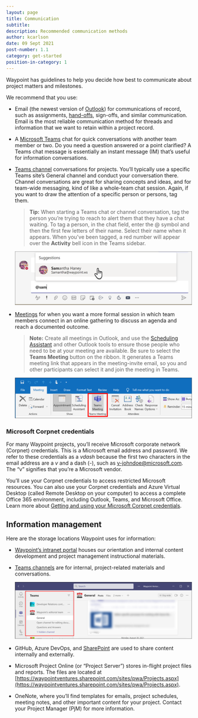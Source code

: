 ```yaml
---
layout: page
title: Communication
subtitle:
description: Recommended communication methods
author: kcarlson
date: 09 Sept 2021
post-number: 1.1
category: get-started
position-in-category: 1
---
```


Waypoint has guidelines to help you decide how best to communicate about project matters and milestones.

We recommend that you use:

- Email (the newest version of [Outlook](https://support.microsoft.com/en-us/office/outlook-training-8a5b816d-9052-4190-a5eb-494512343cca)) for communications of record, such as assignments, [hand-offs](https://waypointventures.sharepoint.com/:p:/r/sites/Home/_layouts/15/Doc.aspx?sourcedoc=%7B780B3B73-6779-4D8E-A506-0BA3B1372DE5%7D&file=Waypoint%20Hand-off%20Foundations.pptx&action=edit&mobileredirect=true), sign-offs, and similar communication. Email is the most reliable communication method for threads and information that we want to retain within a project record.
- A [Microsoft Teams](https://support.microsoft.com/en-us/office/microsoft-teams-video-training-4f108e54-240b-4351-8084-b1089f0d21d7?ui=en-us&rs=en-us&ad=us) chat for quick conversations with another team member or two. Do you need a question answered or a point clarified? A Teams chat message is essentially an instant message (IM) that’s useful for information conversations.
- [Teams channel](https://support.microsoft.com/en-us/office/work-in-channels-99d33aaa-0743-47c6-a476-eb0a24abcb7e) conversations for projects. You’ll typically use a specific Teams site’s General channel and conduct your conversation there. Channel conversations are great for sharing concepts and ideas, and for team-wide messaging, kind of like a whole-team chat session. Again, if you want to draw the attention of a specific person or persons, tag them.

    >**Tip:** When starting a Teams chat or channel conversation, tag the person you’re trying to reach to alert them that they have a chat waiting. To tag a person, in the chat field, enter the @ symbol and then the first few letters of their name. Select their name when it appears. When you've been tagged, a red number will appear over the **Activity** bell icon in the Teams sidebar.

    ![Tagging a person in Teams](assets/images/02-projects/tagging-in-teams.png)

- [Meetings](https://support.microsoft.com/en-us/office/meetings-in-teams-e0b0ae21-53ee-4462-a50d-ca9b9e217b67) for when you want a more formal session in which team members connect in an online gathering to discuss an agenda and reach a documented outcome.

    >**Note:** Create all meetings in Outlook, and use the [Scheduling Assistant](https://support.microsoft.com/office/use-the-scheduling-assistant-and-room-finder-for-meetings-in-outlook-2e00ac07-cef1-47c8-9b99-77372434d3fa) and other Outlook tools to ensure those people who need to be at your meeting are available. Be sure to select the **Teams Meeting** button on the ribbon. It generates a Teams meeting link that appears in the meeting-invite email, so you and other participants can select it and join the meeting in Teams.

    ![The Teams Meeting button](assets/images/02-projects/teams-meeting-button.png)

### Microsoft Corpnet credentials

For many Waypoint projects, you’ll receive Microsoft corporate network (Corpnet) credentials. This is a Microsoft email address and password. We refer to these credentials as a *vdash* because the first two characters in the email address are a *v* and a dash (*-*), such as v-johndoe@microsoft.com. The “v” signifies that you’re a Microsoft vendor.

You’ll use your Corpnet credentials to access restricted Microsoft resources. You can also use your Corpnet credentials and Azure Virtual Desktop (called Remote Desktop on your computer) to access a complete Office 365 environment, including Outlook, Teams, and Microsoft Office. Learn more about [Getting and using your Microsoft Corpnet credentials](https://waypointventures.sharepoint.com/:w:/r/sites/Home/_layouts/15/doc2.aspx?sourcedoc=%7B6CC69912-B551-43CD-B842-2A09295BA592%7D&file=Getting%20and%20using%20your%20Microsoft%20Corpnet%20credentials.docx&action=default&mobileredirect=true&cid=12c0dcbc-be09-40a4-a5ab-0e5a387c0065). 

## Information management

Here are the storage locations Waypoint uses for information:

- [Waypoint’s intranet portal](https://waypointventures.sharepoint.com/sites/Home/SitePages/MS-Learn-microlearning.aspx) houses our orientation and internal content development and project management instructional materials.
- [Teams channels](https://support.microsoft.com/office/work-in-channels-99d33aaa-0743-47c6-a476-eb0a24abcb7e) are for internal, project-related materials and conversations.

  ![Teams channels](assets/images/02-projects/teams-channels.png)
- GitHub, Azure DevOps, and [SharePoint](https://support.microsoft.com/office/introduction-to-libraries-7d4221d9-8fb9-40d5-8441-2374c84b5e26) are used to share content internally and externally. 
- Microsoft Project Online (or “Project Server”) stores in-flight project files and reports. The files are located at [https://waypointventures.sharepoint.com/sites/pwa/Projects.aspx](https://waypointventures.sharepoint.com/sites/pwa/Projects.aspx).
- OneNote, where you’ll find templates for emails, project schedules, meeting notes, and other important content for your project. Contact your Project Manager (PjM) for more information.
